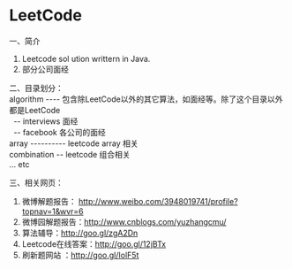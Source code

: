 LeetCode
==================
一、简介  
1. Leetcode sol ution writtern in Java.  
2. 部分公司面经

二、目录划分：  
algorithm ---- 包含除LeetCode以外的其它算法，如面经等。除了这个目录以外都是LeetCode  
&nbsp;&nbsp;-- interviews 面经  
&nbsp;&nbsp;-- facebook 各公司的面经  
array ---------- leetcode array 相关  
combination -- leetcode 组合相关   
... etc

三、相关网页：  
1. 微博解题报告： http://www.weibo.com/3948019741/profile?topnav=1&wvr=6  
2. 微博园解题报告：http://www.cnblogs.com/yuzhangcmu/  
3. 算法辅导：http://goo.gl/zgA2Dn  
4. Leetcode在线答案：http://goo.gl/12jBTx  
5. 刷新题网站 ：http://goo.gl/IolF5t
